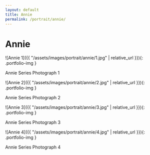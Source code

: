 ```yaml
---
layout: default
title: Annie
permalink: /portrait/annie/
---
```


# Annie

![Annie 1]({{ "/assets/images/portrait/annie/1.jpg" | relative_url }}){: .portfolio-img }
<p class="caption">Annie Series Photograph 1</p>

![Annie 2]({{ "/assets/images/portrait/annie/2.jpg" | relative_url }}){: .portfolio-img }
<p class="caption">Annie Series Photograph 2</p>

![Annie 3]({{ "/assets/images/portrait/annie/3.jpg" | relative_url }}){: .portfolio-img }
<p class="caption">Annie Series Photograph 3</p>

![Annie 4]({{ "/assets/images/portrait/annie/4.jpg" | relative_url }}){: .portfolio-img }
<p class="caption">Annie Series Photograph 4</p>